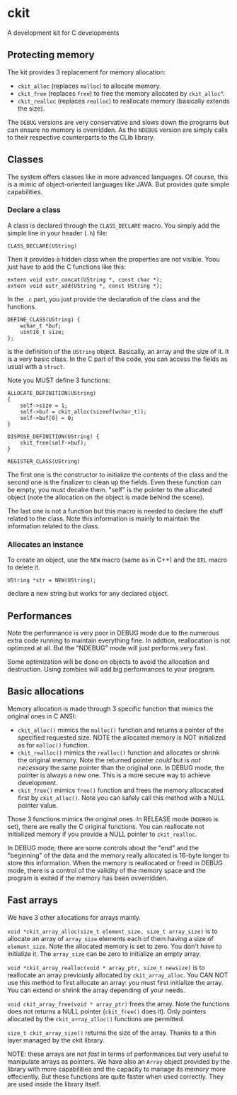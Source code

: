 # ckit
A development kit for C developments

## Protecting memory

The kit provides 3 replacement for memory allocation:

- `ckit_alloc` (replaces `malloc`) to allocate memory.
- `ckit_free` (replaces `free`) to free the memory allocated by `ckit_alloc`^.
- `ckit_realloc` (replaces `realloc`) to reallocate memory (basically extends the size).

The `DEBUG` versions are very conservative and slows down the programs but can ensure 
no memory is overridden. As the `NDEBUG` version are simply calls to their respective
counterparts to the CLib library.

## Classes

The system offers classes like in more advanced languages. Of course, this is a mimic
of object-oriented languages like JAVA. But provides quite simple capabilities.

### Declare a class

A class is declared through the `CLASS_DECLARE` macro. You simply add the simple line
in your header (`.h`) file:

    CLASS_DECLARE(UString)

Then it provides a hidden class when the properties are not visible. Yoou just have to
add the C functions like this:

    extern void ustr_concat(UString *, const char *);
    extern void ustr_add(UString *, const UString *);

In the `.c` part, you just provide the declaration of the class and the functions.

    DEFINE_CLASS(UString) {
        wchar_t *buf;
        uint16_t size;
    };

is the definition of the `UString` object. Basically, an array and the size of it. It is a
very basic class. In the C part of the code, you can access the fields as usual with a `struct`.

Note you MUST define 3 functions:

    ALLOCATE_DEFINITION(UString)
    {
        self->size = 1;
        self->buf = ckit_alloc(sizeof(wchar_t));
        self->buf[0] = 0;
    }

    DISPOSE_DEFINITION(UString) {
        ckit_free(self->buf);
    }

    REGISTER_CLASS(UString)

The first one is the constructor to initialize the contents of the class and the second one
is the finalizer to clean up the fields. Even these function can be empty, you must decalre them.
"self" is the pointer to the allocated object (note the allocation on the object is made behind the scene).

The last one is not a function but this macro is needed to declare the stuff related to the class. Note
this information is mainly to maintain the information related to the class.

### Allocates an instance

To create an object, use the `NEW` macro (same as in C++) and the `DEL` macro to delete it.

    UString *str = NEW(UString);

declare a new string but works for any declared object.

## Performances

Note the performance is very poor in DEBUG mode due to the numerous extra code running to maintain
everything fine. In addtion, reallocation is not optimzed at all. But the "NDEBUG" mode will just
performs very fast.

Some optimization will be done on objects to avoid the allocation and destruction. Using zombies will
add big performances to your program.

## Basic allocations

Memory allocation is made through 3 specific function that mimics the original ones in C ANSI:

- `ckit_alloc()` mimics the `malloc()` function and returns a pointer of the specified requested size.
NOTE the allocated memory is NOT initialized as for `malloc()` function.
- `ckit_realloc()` mimics the `realloc()` function and allocates or shrink the original memory. Note
the returned pointer _could_ but is _not necessary_ the same pointer than the original one. In DEBUG
mode, the pointer is always a new one. This is a more secure way to achieve development.
- `ckit_free()` mimics `free()` function and frees the memory allocacated first by `ckit_alloc()`. Note
you can safely call this method with a NULL pointer value.

Those 3 functions mimics the original ones. In RELEASE mode (`NDEBUG` is set), there are really the
C original functions. You can reallocate not initialized memory if you provide a NULL pointer to
`ckit_realloc`.

In DEBUG mode, there are some controls about the "end" and the "beginning" of the data and the memory
really allocated is 16-byte longer to store this information. When the memory is reallocated or freed
in DEBUG mode, there is a control of the validity of the memory space and the program is exited if the
memory has been ovverridden.


## Fast arrays

We have 3 other allocations for arrays mainly.

`void *ckit_array_alloc(size_t element_size, size_t array_size)` is to allocate an array of `array_size`
elements each of them having a size of `element_size`. Note the allocated memory is set to zero. 
You don't have to initialize it. The `array_size` can be zero to initialize an empty array.

`void *ckit_array_realloc(void * array_ptr, size_t newsize)` is to reallocate an array previously
allocated by `ckit_array_alloc`. You CAN NOT use this method to first allocate an array: you must first
initialize the array. You can extend or shrink the array depending of your needs.

`void ckit_array_free(void * array_ptr)` frees the array. Note the functions does not returns a NULL
pointer (`ckit_free()` does it). Only pointers allocated by the `ckit_array_alloc()` functions are
permitted.

`size_t ckit_array_size()` returns the size of the array. Thanks to a thin layer managed by the ckit
library.

NOTE: these arrays are not _fast_ in terms of performances but very useful to manipulate arrays as
pointers. We have also an `Array` object provided by the library with more capabilities and the
capacity to manage its memory more effeciently. But these functions are quite faster when used
correctly. They are used inside the library itself.






